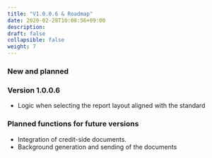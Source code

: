 ```yaml
---
title: "V1.0.0.6 & Roadmap"
date: 2020-02-28T10:08:56+09:00
description: 
draft: false
collapsible: false
weight: 7
---
```

### New and planned

### Version 1.0.0.6
- Logic when selecting the report layout aligned with the standard

### Planned functions for future versions
- Integration of credit-side documents.
- Background generation and sending of the documents

